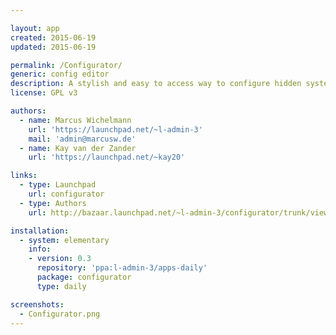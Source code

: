 ```yaml
---

layout: app
created: 2015-06-19
updated: 2015-06-19

permalink: /Configurator/
generic: config editor
description: A stylish and easy to access way to configure hidden system settings. Input-helpers, code examples and an event-logger make the use of dconf will get easier than ever before.
license: GPL v3

authors:
  - name: Marcus Wichelmann
    url: 'https://launchpad.net/~l-admin-3'
    mail: 'admin@marcusw.de'
  - name: Kay van der Zander
    url: 'https://launchpad.net/~kay20'

links:
  - type: Launchpad
    url: configurator
  - type: Authors
    url: http://bazaar.launchpad.net/~l-admin-3/configurator/trunk/view/head:/AUTHORS

installation:
  - system: elementary
    info:
    - version: 0.3
      repository: 'ppa:l-admin-3/apps-daily'
      package: configurator
      type: daily

screenshots:
  - Configurator.png
---
```

